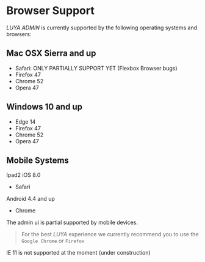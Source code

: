 # Browser Support

*LUYA ADMIN* is currently supported by the following operating systems and browsers:

## Mac OSX Sierra and up

+ Safari: ONLY PARTIALLY SUPPORT YET (Flexbox Browser bugs)
+ Firefox 47
+ Chrome 52
+ Opera 47

## Windows 10 and up

+ Edge 14
+ Firefox 47
+ Chrome 52
+ Opera 47

## Mobile Systems

Ipad2 iOS 8.0
+ Safari

Android 4.4 and up

+ Chrome

The admin ui is partial supported by mobile devices.

> For the best *LUYA* experience we currently recommend you to use the `Google Chrome` or `Firefox`

IE 11 is not supported at the moment (under construction)